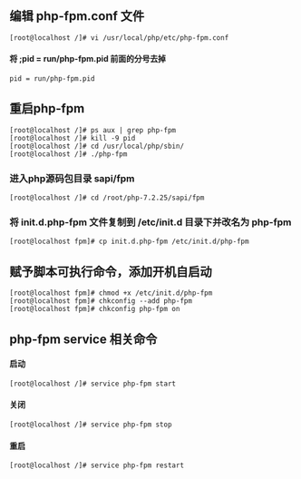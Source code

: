 ## 编辑 php-fpm.conf 文件
~~~
[root@localhost /]# vi /usr/local/php/etc/php-fpm.conf
~~~

#### 将 ;pid = run/php-fpm.pid  前面的分号去掉
~~~
pid = run/php-fpm.pid
~~~

## 重启php-fpm
~~~
[root@localhost /]# ps aux | grep php-fpm
[root@localhost /]# kill -9 pid
[root@localhost /]# cd /usr/local/php/sbin/
[root@localhost /]# ./php-fpm
~~~

### 进入php源码包目录 sapi/fpm
~~~
[root@localhost /]# cd /root/php-7.2.25/sapi/fpm
~~~

### 将 init.d.php-fpm 文件复制到 /etc/init.d 目录下并改名为 php-fpm
~~~
[root@localhost fpm]# cp init.d.php-fpm /etc/init.d/php-fpm
~~~

## 赋予脚本可执行命令，添加开机自启动
~~~
[root@localhost fpm]# chmod +x /etc/init.d/php-fpm
[root@localhost fpm]# chkconfig --add php-fpm
[root@localhost fpm]# chkconfig php-fpm on
~~~

## php-fpm service 相关命令

#### 启动
~~~
[root@localhost /]# service php-fpm start
~~~
#### 关闭
~~~
[root@localhost /]# service php-fpm stop
~~~

#### 重启
~~~
[root@localhost /]# service php-fpm restart
~~~
